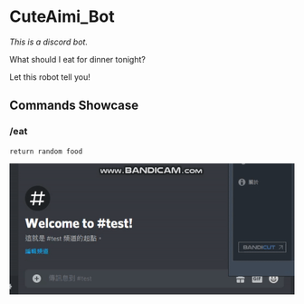 # CuteAimi_Bot
*This is a discord bot.*

What should I eat for dinner tonight?

Let this robot tell you!
## Commands Showcase
### /eat
    return random food

![image](https://github.com/eswork54/CuteAimi_Bot/blob/master/eat.gif)


